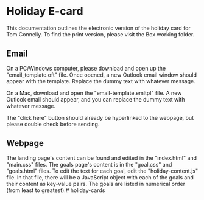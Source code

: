 # Holiday E-card
This documentation outlines the electronic version of the holiday card for Tom Connelly. To find the print version, please visit the Box working folder. 

## Email
On a PC/Windows computer, please download and open up the "email_template.oft" file. Once opened, a new Outlook email window should appear with the template. Replace the dummy text with whatever message. 

On a Mac, download and open the "email-template.emltpl" file. A new Outlook email should appear, and you can replace the dummy text with whatever message.

The "click here" button should already be hyperlinked to the webpage, but please double check before sending. 

## Webpage
The landing page's content can be found and edited in the "index.html" and "main.css" files. The goals page's content is in the "goal.css" and "goals.html" files. To edit the text for each goal, edit the "holiday-content.js" file. In that file, there will be a JavaScript object with each of the goals and their content as key-value pairs. The goals are listed in numerical order (from least to greatest).# holiday-cards
